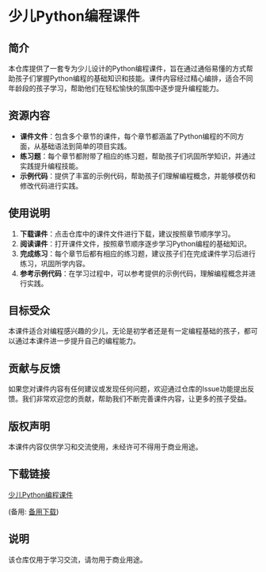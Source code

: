 # 少儿Python编程课件

## 简介
本仓库提供了一套专为少儿设计的Python编程课件，旨在通过通俗易懂的方式帮助孩子们掌握Python编程的基础知识和技能。课件内容经过精心编排，适合不同年龄段的孩子学习，帮助他们在轻松愉快的氛围中逐步提升编程能力。

## 资源内容
- **课件文件**：包含多个章节的课件，每个章节都涵盖了Python编程的不同方面，从基础语法到简单的项目实践。
- **练习题**：每个章节都附带了相应的练习题，帮助孩子们巩固所学知识，并通过实践提升编程技能。
- **示例代码**：提供了丰富的示例代码，帮助孩子们理解编程概念，并能够模仿和修改代码进行实践。

## 使用说明
1. **下载课件**：点击仓库中的课件文件进行下载，建议按照章节顺序学习。
2. **阅读课件**：打开课件文件，按照章节顺序逐步学习Python编程的基础知识。
3. **完成练习**：每个章节后都有相应的练习题，建议孩子们在完成课件学习后进行练习，巩固所学内容。
4. **参考示例代码**：在学习过程中，可以参考提供的示例代码，理解编程概念并进行实践。

## 目标受众
本课件适合对编程感兴趣的少儿，无论是初学者还是有一定编程基础的孩子，都可以通过本课件进一步提升自己的编程能力。

## 贡献与反馈
如果您对课件内容有任何建议或发现任何问题，欢迎通过仓库的Issue功能提出反馈。我们非常欢迎您的贡献，帮助我们不断完善课件内容，让更多的孩子受益。

## 版权声明
本课件内容仅供学习和交流使用，未经许可不得用于商业用途。

## 下载链接
[少儿Python编程课件](https://pan.quark.cn/s/2d557b54e2f2) 

(备用: [备用下载](https://pan.baidu.com/s/18Zpx0dHTSWeeN2B-UU4aRg?pwd=1234))

## 说明

该仓库仅用于学习交流，请勿用于商业用途。
